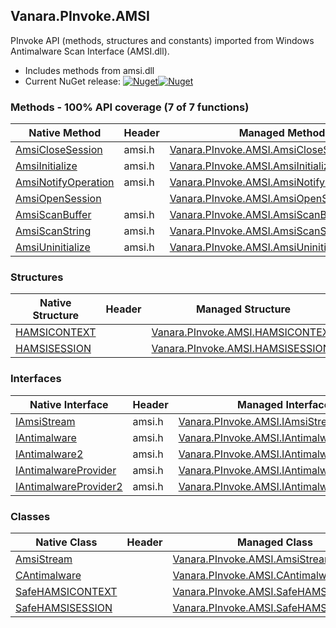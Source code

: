 ## Vanara.PInvoke.AMSI  
PInvoke API (methods, structures and constants) imported from Windows Antimalware Scan Interface (AMSI.dll).

- Includes methods from amsi.dll  
- Current NuGet release: [![Nuget](https://img.shields.io/nuget/v/Vanara.PInvoke.AMSI?logo=nuget&style=flat-square)![Nuget](https://img.shields.io/nuget/dt/Vanara.PInvoke.AMSI?label=%20&style=flat-square)](https://www.nuget.org/packages/Vanara.PInvoke.AMSI)  
### Methods - 100% API coverage (7 of 7 functions)  
Native Method | Header | Managed Method  
--- | --- | ---  
[AmsiCloseSession](https://www.google.com/search?num=5&q=AmsiCloseSession+site%3Adocs.microsoft.com) | amsi.h | [Vanara.PInvoke.AMSI.AmsiCloseSession](https://github.com/dahall/Vanara/search?l=C%23&q=AmsiCloseSession)  
[AmsiInitialize](https://www.google.com/search?num=5&q=AmsiInitialize+site%3Adocs.microsoft.com) | amsi.h | [Vanara.PInvoke.AMSI.AmsiInitialize](https://github.com/dahall/Vanara/search?l=C%23&q=AmsiInitialize)  
[AmsiNotifyOperation](https://www.google.com/search?num=5&q=AmsiNotifyOperation+site%3Adocs.microsoft.com) | amsi.h | [Vanara.PInvoke.AMSI.AmsiNotifyOperation](https://github.com/dahall/Vanara/search?l=C%23&q=AmsiNotifyOperation)  
[AmsiOpenSession](https://www.google.com/search?num=5&q=AmsiOpenSession+site%3Adocs.microsoft.com) |  | [Vanara.PInvoke.AMSI.AmsiOpenSessionInternal](https://github.com/dahall/Vanara/search?l=C%23&q=AmsiOpenSessionInternal)  
[AmsiScanBuffer](https://www.google.com/search?num=5&q=AmsiScanBuffer+site%3Adocs.microsoft.com) | amsi.h | [Vanara.PInvoke.AMSI.AmsiScanBuffer](https://github.com/dahall/Vanara/search?l=C%23&q=AmsiScanBuffer)  
[AmsiScanString](https://www.google.com/search?num=5&q=AmsiScanString+site%3Adocs.microsoft.com) | amsi.h | [Vanara.PInvoke.AMSI.AmsiScanString](https://github.com/dahall/Vanara/search?l=C%23&q=AmsiScanString)  
[AmsiUninitialize](https://www.google.com/search?num=5&q=AmsiUninitialize+site%3Adocs.microsoft.com) | amsi.h | [Vanara.PInvoke.AMSI.AmsiUninitialize](https://github.com/dahall/Vanara/search?l=C%23&q=AmsiUninitialize)  
### Structures  
Native Structure | Header | Managed Structure  
--- | --- | ---  
[HAMSICONTEXT](https://www.google.com/search?num=5&q=HAMSICONTEXT+site%3Adocs.microsoft.com) |  | [Vanara.PInvoke.AMSI.HAMSICONTEXT](https://github.com/dahall/Vanara/search?l=C%23&q=HAMSICONTEXT)  
[HAMSISESSION](https://www.google.com/search?num=5&q=HAMSISESSION+site%3Adocs.microsoft.com) |  | [Vanara.PInvoke.AMSI.HAMSISESSION](https://github.com/dahall/Vanara/search?l=C%23&q=HAMSISESSION)  
### Interfaces  
Native Interface | Header | Managed Interface  
--- | --- | ---  
[IAmsiStream](https://www.google.com/search?num=5&q=IAmsiStream+site%3Adocs.microsoft.com) | amsi.h | [Vanara.PInvoke.AMSI.IAmsiStream](https://github.com/dahall/Vanara/search?l=C%23&q=IAmsiStream)  
[IAntimalware](https://www.google.com/search?num=5&q=IAntimalware+site%3Adocs.microsoft.com) | amsi.h | [Vanara.PInvoke.AMSI.IAntimalware](https://github.com/dahall/Vanara/search?l=C%23&q=IAntimalware)  
[IAntimalware2](https://www.google.com/search?num=5&q=IAntimalware2+site%3Adocs.microsoft.com) | amsi.h | [Vanara.PInvoke.AMSI.IAntimalware2](https://github.com/dahall/Vanara/search?l=C%23&q=IAntimalware2)  
[IAntimalwareProvider](https://www.google.com/search?num=5&q=IAntimalwareProvider+site%3Adocs.microsoft.com) | amsi.h | [Vanara.PInvoke.AMSI.IAntimalwareProvider](https://github.com/dahall/Vanara/search?l=C%23&q=IAntimalwareProvider)  
[IAntimalwareProvider2](https://www.google.com/search?num=5&q=IAntimalwareProvider2+site%3Adocs.microsoft.com) | amsi.h | [Vanara.PInvoke.AMSI.IAntimalwareProvider2](https://github.com/dahall/Vanara/search?l=C%23&q=IAntimalwareProvider2)  
### Classes  
Native Class | Header | Managed Class  
--- | --- | ---  
[AmsiStream](https://www.google.com/search?num=5&q=AmsiStream+site%3Adocs.microsoft.com) |  | [Vanara.PInvoke.AMSI.AmsiStream](https://github.com/dahall/Vanara/search?l=C%23&q=AmsiStream)  
[CAntimalware](https://www.google.com/search?num=5&q=CAntimalware+site%3Adocs.microsoft.com) |  | [Vanara.PInvoke.AMSI.CAntimalware](https://github.com/dahall/Vanara/search?l=C%23&q=CAntimalware)  
[SafeHAMSICONTEXT](https://www.google.com/search?num=5&q=SafeHAMSICONTEXT+site%3Adocs.microsoft.com) |  | [Vanara.PInvoke.AMSI.SafeHAMSICONTEXT](https://github.com/dahall/Vanara/search?l=C%23&q=SafeHAMSICONTEXT)  
[SafeHAMSISESSION](https://www.google.com/search?num=5&q=SafeHAMSISESSION+site%3Adocs.microsoft.com) |  | [Vanara.PInvoke.AMSI.SafeHAMSISESSION](https://github.com/dahall/Vanara/search?l=C%23&q=SafeHAMSISESSION)  
